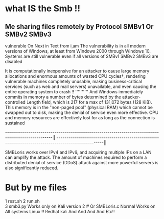 # what IS the Smb !! 
Me sharing files remotely by Protocol SMBv1 Or SMBv2 SMBv3 
-------------------------
vulnerable On Next in Text from i,am 
The vulnerability is in all modern versions of Windows, at least from Windows 2000 through Windows 10. Systems are still vulnerable even if all versions of SMBv1 SMBv2 SMBv3 are disabled

It is computationally inexpensive for an attacker to cause large memory allocations and enormous amounts of wasted CPU cycles†, rendering vulnerable machines completely unusable, making business-critical services (such as web and mail servers) unavailable, and even causing the entire operating system to crash !!
''''''''''
And Windows immediately commits in memory a number of bytes determined by the attacker-controlled Length field, which is 217 for a max of 131,072 bytes (128 KiB). This memory is in the "non-paged pool" (physical RAM) which cannot be swapped out to disk, making the denial of service even more effective. CPU and memory resources are effectively lost for as long as the connection is sustained

------------------------------------------------------------------------------------------------------||
------------------------------------------------------------------------------------------------------||

SMBLoris works over IPv4 and IPv6, and acquiring multiple IPs on a LAN can amplify the attack. The amount of machines required to perform a distributed denial of service (DDoS) attack against more powerful servers is also significantly reduced.


# But by me files
1 rest.sh 
2 run.sh  
3 smb3.py 
Works only on Kali version 2 #
Or
SMBLoris.c 
Normal Works on All systems Linux !! Redhat kali And And And And Etc!!
